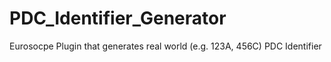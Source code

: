 # PDC_Identifier_Generator
Eurosocpe Plugin that generates real world (e.g. 123A, 456C) PDC Identifier
